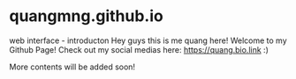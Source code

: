 # quangmng.github.io
web interface - introducton
Hey guys this is me quang here! Welcome to my Github Page!
Check out my social medias here: https://quang.bio.link :)

More contents will be added soon!
